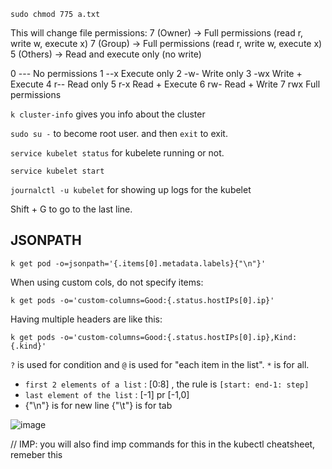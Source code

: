 `sudo chmod 775 a.txt`

This will change file permissions:
7 (Owner) → Full permissions (read r, write w, execute x)
7 (Group) → Full permissions (read r, write w, execute x)
5 (Others) → Read and execute only (no write)

0	---	No permissions
1	--x	Execute only
2	-w-	Write only
3	-wx	Write + Execute
4	r--	Read only
5	r-x	Read + Execute
6	rw-	Read + Write
7	rwx Full permissions

`k cluster-info` gives you info about the cluster

`sudo su -` to become root user. and then `exit` to exit.

`service kubelet status` for kubelete running or not.

`service kubelet start`

`journalctl -u kubelet` for showing up logs for the kubelet

Shift + G to go to the last line.


## JSONPATH

`k get pod -o=jsonpath='{.items[0].metadata.labels}{"\n"}'`

When using custom cols, do not specify items:

`k get pods -o='custom-columns=Good:{.status.hostIPs[0].ip}'`

Having multiple headers are like this:

`k get pods -o='custom-columns=Good:{.status.hostIPs[0].ip},Kind:{.kind}'`

`?` is used for condition and `@` is used for "each item in the list". `*` is for all.

- `first 2 elements of a list` : [0:8] , the rule is `[start: end-1: step]`
- `last element of the list` : [-1] pr [-1,0]
- {"\n"} is for new line {"\t"} is for tab

![image](https://github.com/user-attachments/assets/9456e634-b13a-45d9-8f96-7b32b5d2ff80)

// IMP: you will also find imp commands for this in the kubectl cheatsheet, remeber this
